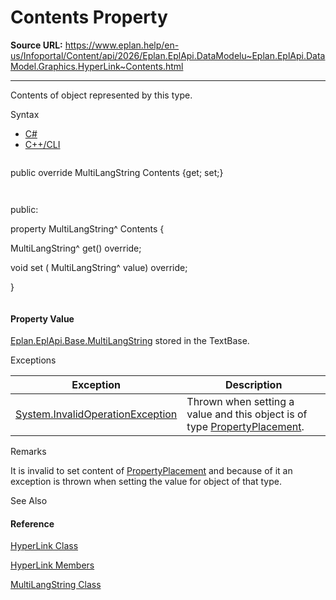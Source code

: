 # Contents Property

**Source URL:** https://www.eplan.help/en-us/Infoportal/Content/api/2026/Eplan.EplApi.DataModelu~Eplan.EplApi.DataModel.Graphics.HyperLink~Contents.html

---

Contents of object represented by this type.

Syntax

- [C#](#i-syntax-CS)
- [C++/CLI](#i-syntax-CPP2005)

```
```
public override MultiLangString Contents {get; set;}
```
```

```
```
public:
property MultiLangString^ Contents {
   MultiLangString^ get() override;
   void set (    MultiLangString^ value) override;
}
```
```

#### Property Value

[Eplan.EplApi.Base.MultiLangString](Eplan.EplApi.Baseu~Eplan.EplApi.Base.MultiLangString.html) stored in the TextBase.

Exceptions

| Exception | Description |
| --- | --- |
| [System.InvalidOperationException](#) | Thrown when setting a value and this object is of type [PropertyPlacement](Eplan.EplApi.DataModelu~Eplan.EplApi.DataModel.Graphics.PropertyPlacement.html). |

Remarks

It is invalid to set content of [PropertyPlacement](Eplan.EplApi.DataModelu~Eplan.EplApi.DataModel.Graphics.PropertyPlacement.html) and because of it an exception is thrown when setting the value for object of that type.



See Also

#### Reference

[HyperLink Class](Eplan.EplApi.DataModelu~Eplan.EplApi.DataModel.Graphics.HyperLink.html)
  
[HyperLink Members](Eplan.EplApi.DataModelu~Eplan.EplApi.DataModel.Graphics.HyperLink_members.html)
  
[MultiLangString Class](Eplan.EplApi.Baseu~Eplan.EplApi.Base.MultiLangString.html)